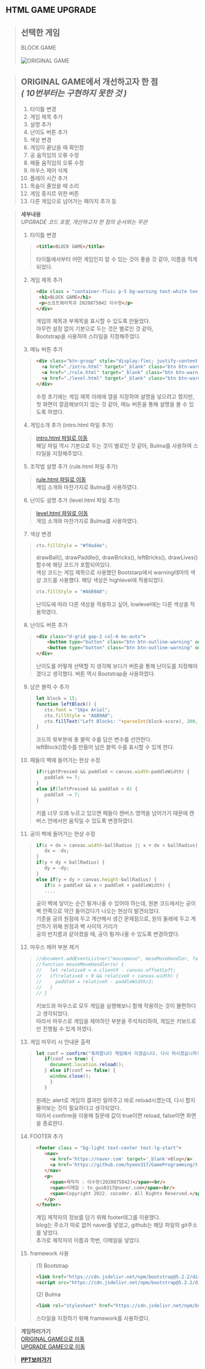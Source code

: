 ## HTML GAME UPGRADE

> **선택한 게임**
> -----------
> BLOCK GAME<br><br>
> ![ORIGINAL GAME](https://user-images.githubusercontent.com/101097019/202085982-7365a0c5-baf9-4e43-af81-bbe0ebf14b60.png)

> **ORIGINAL GAME에서 개선하고자 한 점**<br>
> *( 10번부터는 구현하지 못한 것 )*
> ------------
> 1. 타이틀 변경
> 2. 게임 제목 추가
> 3. 설명 추가
> 4. 난이도 버튼 추가
> 5. 색상 변경
> 6. 게임이 끝났을 때 확인창
> 7. 공 움직임의 오류 수정
> 8. 패들 움직임의 오류 수정
> 9. 마우스 제어 삭제
> 10. 플레이 시간 추가
> 11. 목숨이 줄었을 때 소리
> 12. 게임 중지르 위한 버튼
> 13. 다른 게임으로 넘어가는 페이지 추가
> 등


> **세부내용**<br>
> *UPGRADE 코드 포함, 개선하고자 한 점의 순서와는 무관*<br>
> 1. 타이틀 변경
>>```html
>><title>BLOCK GAME</title>
>>```
>> 타이틀에서부터 어떤 게임인지 알 수 있는 것이 좋을 것 같아, 이름을 적게 되었다.
> 2. 게임 제목 추가
>>```html
>><div class = "container-fluic p-5 bg-warning text-white text-center">
>>  <h1>BLOCK GAME</h1>
>>  <p>소프트웨어학과 2020875042 이수현</p>
>></div>
>>```
>> 게임의 제목과 부제목을 표시할 수 있도록 만들었다. <br>아무런 설정 없이 기본으로 두는 것은 별로인 것 같아, <br>Bootstrap을 사용하여 스타일을 지정해주었다.
> 3. 메뉴 버튼 추가
>> ```html
>> <div class="btn-group" style="display:flec; justify-content: center;" >
>>   <a href="./intro.html" target="_blank" class="btn btn-warning active" aria-current="page">게임 소개</a>
>>   <a href="./rule.html" target="_blank" class="btn btn-warning">조작법</a>
>>   <a href="./level.html" target="_blank" class="btn btn-warning">난이도</a>
>> </div>
>> ```
>> 수정 초기에는 게임 제목 아래에 열을 지정하여 설명을 넣으려고 했지만, <br>첫 화면이 깔끔해보이지 않는 것 같아, 메뉴 버튼을 통해 설명을 볼 수 있도록 하였다.
> 4. 게임소개 추가 (intro.html 파일 추가)
>> [intro.html 파일로 이동](https://github.com/hyeon317/GameProgramming/blob/main/1116%20html%20project/intro.html)<br>
>> 해당 파일 역시 기본으로 두는 것이 별로인 것 같아, Bulma를 사용하여 스타일을 지정해주었다.
> 5. 조작법 설명 추가 (rule.html 파일 추가)
>> [rule.html 파일로 이동](https://github.com/hyeon317/GameProgramming/blob/main/1116%20html%20project/rule.html)<br>
>> 게임 소개와 마찬가지로 Bulma를 사용하였다.
> 6. 난이도 설명 추가 (level.html 파일 추가)
>> [level.html 파일로 이동](https://github.com/hyeon317/GameProgramming/blob/main/1116%20html%20project/level.html)<br>
>> 게임 소개와 마찬가지로 Bulma를 사용하였다.
> 7. 색상 변경
>> ```js
>> ctx.fillStyle = "#f0ad4e";
>> ```
>> drawBall(), drawPaddle(), drawBricks(), leftBricks(), drawLives() 함수에 해당 코드가 포함되어있다.<br>색상 코드는 게임 제목으로 사용했던 Bootstarp에서 warning테마의 색상 코드를 사용했다. 해당 색상은 highlevel에 적용되었다.
>> ```js
>> ctx.fillStyle = "#A6B9A0";
>> ```
>> 난이도에 따라 다른 색상을 적용하고 싶어, lowlevel에는 다른 색상을 적용하였다.
> 8. 난이도 버튼 추가
>>```html
>> <div class="d-grid gap-2 col-6 mx-auto">
>>     <button type="button" class="btn btn-outline-warning" onclick = "lowlevel()">난이도 하</button>
>>     <button type="button" class="btn btn-outline-warning" onclick = "highlevel()">난이도 상</button>
>> </div>
>> ```
>> 난이도를 어떻게 선택할 지 생각해 보다가 버튼을 통해 난이도를 지정해야겠다고 생각했다. 버튼 역시 Bootstrap을 사용하였다.
> 9. 남은 블럭 수 추가
>> ```js
>> let block = 15;
>> function leftBlock() {
>>    ctx.font = "16px Arial";
>>    ctx.fillStyle = "A6B9A0";
>>    ctx.fillText("Left Blocks: "+parseInt(block-score), 200, 20);
>> }
>> ```
>> 코드의 윗부분에 총 블럭 수를 담은 변수를 선언한다. <br>leftBlock()함수를 만들어 남은 블럭 수를 표시할 수 있게 한다.
> 10. 패들이 벽에 들어가는 현상 수정
>> ```js
>> if(rightPressed && paddleX < canvas.width-paddleWidth) {
>>    paddleX += 7;
>> }
>> else if(leftPressed && paddleX > 0) {
>>    paddleX -= 7;
>> }
>> ```
>> 키를 너무 오래 누르고 있으면 패들이 캔버스 영역을 넘어가기 때문에 캔버스 안에서만 움직일 수 있도록 변경하였다.
> 11. 공이 벽에 들어가는 현상 수정
>> ```js
>> if(x + dx > canvas.width-ballRadius || x + dx < ballRadius) {
>>    dx = -dx;
>> }
>> if(y + dy < ballRadius) {
>>    dy = -dy;
>> }
>> else if(y + dy > canvas.height-ballRadius) {
>>    if(x > paddleX && x < paddleX + paddleWidth) {
>>    ....
>> ```
>> 공이 벽에 닿이는 순간 튕겨나올 수 있어야 하는데, 원본 코드에서는 공이 벽 안쪽으로 약간 들어갔다가 나오는 현상이 발견되었다.<br>기준을 공의 원점에 두고 계산해서 생긴 문제점으로, 원의 둘레에 두고 계산하기 위해 원점과 벽 사이의 거리가<br>공의 반지름과 같아졌을 때, 공이 튕겨나올 수 있도록 변경하였다.
> 12. 마우스 제어 부분 제거
>> ```js
>> //document.addEventListner("mousemove", moseMoveHandler, false);
>> //function mouseMoveHandler(e) {
>> //   let relativeX = e.clientX - canvas.offsetLeft;
>> //   if(relativeX > 0 && relativeX < canvas.width) {
>> //     paddleX = relativeX - paddleWidth/2;
>> //   }
>> // }
>> ```
>> 키보드와 마우스로 모두 게임을 실행해보니 함께 작용하는 것이 불편하다고 생각되었다. <br>따라서 마우스로 게임을 제어하던 부분을 주석처리하여, 게임은 키보드로만 진행될 수 있게 하였다.
> 13. 게임 마무리 시 안내문 출력
>> ```js
>> let conf = confirm("축하합니다 게임에서 이겼습니다. 다시 하시겠습니까?");
>>    if(conf == true) {
>>      document.location.reload();
>>    } else if(conf == false) {
>>      window.close();
>>      }
>>    }
>> ```
>> 원래는 alert로 게임의 결과만 알려주고 바로 reload시켰는데, 다시 할지 물어보는 것이 필요하다고 생각되었다.<br>따라서 confirm을 이용해 질문에 값이 true이면 reload, false이면 화면을 종료한다.
> 14. FOOTER 추가
>> ```html
>> <footer class = "bg-light text-center text-lg-start">
>>    <nav>
>>      <a href='https://naver.com' target='_blank'>Blog</a>
>>      <a href='https://github.com/hyeon317/GameProgramming/tree/main/1116%20html%20project' target='_blank'>Github</a>
>>    </nav>
>>    <p>
>>      <span>제작자 : 이수현(2020875042)</span><br/>
>>      <span>이메일 : tn_gus0317@naver.com</span><br/>
>>      <span>Copyright 2022. cocoder. All Rights Reserved.</span>
>>    </p>
>> </footer>
>> ```
>> 게임 제작자의 정보를 담기 위해 footer태그를 이용했다.<br>blog는 주소가 따로 없어 naver를 넣었고, github는 해당 파일의 git주소를 넣었다.<br>추가로 제작자의 이름과 학번, 이메일을 넣었다.
> 15. framework 사용
>> (1) Bootstrap
>> ```html
>> <link href="https://cdn.jsdelivr.net/npm/bootstrap@5.2.2/dist/css/bootstrap.min.css" rel="stylesheet">
>> <script src="https://cdn.jsdelivr.net/npm/bootstrap@5.2.2/dist/js/bootstrap.bundle.min.js"></script>
>> ```
>> (2) Bulma
>> ```html
>> <link rel="stylesheet" href="https://cdn.jsdelivr.net/npm/bulma@0.9.4/css/bulma.min.css">
>> ```
>> 스타일을 지정하기 위해 framework를 사용하였다.

> **게임하러가기**<br>
> [ORIGINAL GAME으로 이동](https://hyeon317.github.io/original_html.github.io/)<br>
> [UPGRADE GAME으로 이동](https://hyeon317.github.io/html_project.github.io/)

> **[PPT보러가기](https://github.com/hyeon317/GameProgramming/blob/main/1116%20html%20project/%EA%B2%8C%EC%9E%84%ED%94%84%EB%A1%9C%EA%B7%B8%EB%9E%98%EB%B0%8D%20-%20HTML.pdf)**
